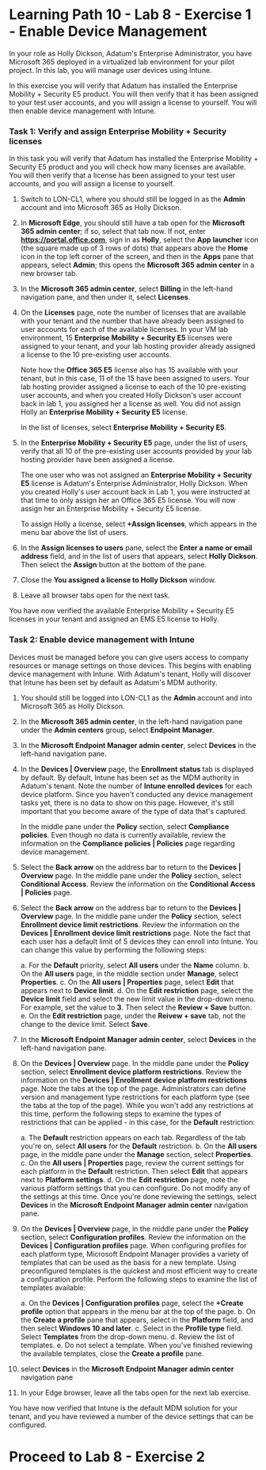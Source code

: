 # Learning Path 10 - Lab 8 - Exercise 1 - Enable Device Management

In your role as Holly Dickson, Adatum's Enterprise Administrator, you have Microsoft 365 deployed in a virtualized lab environment for your pilot project. In this lab, you will manage user devices using Intune.

In this exercise you will verify that Adatum has installed the Enterprise Mobility + Security E5 product. You will then verify that it has been assigned to your test user accounts, and you will assign a license to yourself. You will then enable device management with Intune.

### Task 1: Verify and assign Enterprise Mobility + Security licenses

In this task you will verify that Adatum has installed the Enterprise Mobility + Security E5 product and you will check how many licenses are available. You will then verify that a license has been assigned to your test user accounts, and you will assign a license to yourself.

1. Switch to LON-CL1, where you should still be logged in as the **Admin** account and into Microsoft 365 as Holly Dickson. 

2. In **Microsoft Edge**, you should still have a tab open for the **Microsoft 365 admin center**; if so, select that tab now. If not, enter **https://portal.office.com**, sign in as **Holly**, select the **App launcher** icon (the square made up of 3 rows of dots) that appears above the **Home** icon in the top left corner of the screen, and then in the **Apps** pane that appears, select **Admin**; this opens the **Microsoft 365 admin center** in a new browser tab.

3. In the **Microsoft 365 admin center**, select **Billing** in the left-hand navigation pane, and then under it, select **Licenses**.

4. On the **Licenses** page, note the number of licenses that are available with your tenant and the number that have already been assigned to user accounts for each of the available licenses. In your VM lab environment, 15 **Enterprise Mobility + Security E5** licenses were assigned to your tenant, and your lab hosting provider already assigned a license to the 10 pre-existing user accounts. <br/>

   Note how the **Office 365 E5** license also has 15 available with your tenant, but in this case, 11 of the 15 have been assigned to users. Your lab hosting provider assigned a license to each of the 10 pre-existing user accounts, and when you created Holly Dickson's user account back in lab 1, you assigned her a license as well. You did not assign Holly an **Enterprise Mobility + Security E5** license. <br/>
   
   In the list of licenses, select **Enterprise Mobility + Security E5**.

5. In the **Enterprise Mobility + Security E5** page, under the list of users, verify that all 10 of the pre-existing user accounts provided by your lab hosting provider have been assigned a license. <br/>

   The one user who was not assigned an **Enterprise Mobility + Security E5** license is Adatum's Enterprise Administrator, Holly Dickson. When you created Holly's user account back in Lab 1, you were instructed at that time to only assign her an Office 365 E5 license. You will now assign her an Enterprise Mobility + Security E5 license. <br/>

    To assign Holly a license, select **+Assign licenses**, which appears in the menu bar above the list of users.

6. In the **Assign licenses to users** pane, select the **Enter a name or email address** field, and in the list of users that appears, select **Holly Dickson**. Then select the **Assign** button at the bottom of the pane.

7. Close the **You assigned a license to Holly Dickson** window.

8. Leave all browser tabs open for the next task.

You have now verified the available Enterprise Mobility + Security E5 licenses in your tenant and assigned an EMS E5 license to Holly.


### Task 2: Enable device management with Intune

Devices must be managed before you can give users access to company resources or manage settings on those devices. This begins with enabling device management with Intune. With Adatum's tenant, Holly will discover that Intune has been set by default as Adatum's MDM authority.

1. You should still be logged into LON-CL1 as the **Admin** account and into Microsoft 365 as Holly Dickson.

2. In the **Microsoft 365 admin center**, in the left-hand navigation pane under the **Admin centers** group, select **Endpoint Manager**.

3. In the **Microsoft Endpoint Manager admin center**, select **Devices** in the left-hand navigation pane.

4. In the **Devices | Overview** page, the **Enrollment status** tab is displayed by default. By default, Intune has been set as the MDM authority in Adatum's tenant. Note the number of **Intune enrolled devices** for each device platform. Since you haven't conducted any device management tasks yet, there is no data to show on this page. However, it's still important that you become aware of the type of data that's captured. <br/>

   In the middle pane under the **Policy** section, select **Compliance policies**. Even though no data is currently available, review the information on the **Compliance policies | Policies** page regarding device management.

5. Select the **Back arrow** on the address bar to return to the **Devices | Overview** page. In the middle pane under the **Policy** section, select **Conditional Access**. Review the information on the **Conditional Access | Policies** page.

6. Select the **Back arrow** on the address bar to return to the **Devices | Overview** page. In the middle pane under the **Policy** section, select **Enrollment device limit restrictions**. Review the information on the **Devices | Enrollment device limit restrictions** page. Note the fact that each user has a default limit of 5 devices they can enroll into Intune. You can change this value by performing the following steps: <br/>

      a. For the **Default** priority, select **All users** under the **Name** column.
      b. On the **All users** page, in the middle section under **Manage**, select **Properties**.
      c. On the **All users | Properties** page, select **Edit** that appears next to **Device limit**.
      d. On the **Edit restriction** page, select the **Device limit** field and select the new limit value in the drop-down menu. For example, set the value to **3**. Then select the **Review + Save** button.
      e. On the **Edit restriction** page, under the **Reivew + save** tab, not the change to the device limit. Select **Save**.

7. In the **Microsoft Endpoint Manager admin center**, select **Devices** in the left-hand navigation pane. 

8. On the **Devices | Overview** page. In the middle pane under the **Policy** section, select **Enrollment device platform restrictions**. Review the information on the **Devices | Enrollment device platform restrictions** page. Note the tabs at the top of the page. Administrators can define version and management type restrictions for each platform type (see the tabs at the top of the page). While you won't add any restrictions at this time, perform the following steps to examine the types of restrictions that can be applied - in this case, for the **Default** restriction: <br/>

      a. The **Default** restriction appears on each tab. Regardless of the tab you're on, select **All users** for the **Default** restriction.
      b. On the **All users** page, in the middle pane under the **Manage** section, select **Properties**.
      c. On the **All users | Properties** page, review the current settings for each platform in the **Default** restriction. Then select **Edit** that appears next to **Platform settings**.
      d. On the **Edit restriction** page, note the various platform settings that you can configure. Do not modify any of the settings at this time. Once you're done reviewing the settings, select **Devices** in the **Microsoft Endpoint Manager admin center** navigation pane.

9. On the **Devices | Overview** page, in the middle pane under the **Policy** section, select **Configuration profiles**. Review the information on the **Devices | Configuration profiles** page. When configuring profiles for each platform type, Microsoft Endpoint Manager provides a variety of templates that can be used as the basis for a new template. Using preconfigured templates is the quickest and most efficient way to create a configuration profile. Perform the following steps to examine the list of templates available:  <br/>

      a. On the **Devices | Configuration profiles** page, select the **+Create profile** option that appears in the menu bar at the top of the page.
      b. On the **Create a profile** pane that appears, select in the **Platform** field, and then select **Windows 10 and later**. 
      c. Select in the **Profile type** field. Select **Templates** from the drop-down menu.
      d. Review the list of templates. 
      e. Do not select a template. When you've finished reviewing the available templates, close the **Create a profile** pane.     

10. select **Devices** in the **Microsoft Endpoint Manager admin center** navigation pane 

11. In your Edge browser, leave all the tabs open for the next lab exercise. 

You have now verified that Intune is the default MDM solution for your tenant, and you have reviewed a number of the device settings that can be configured.


# Proceed to Lab 8 - Exercise 2

